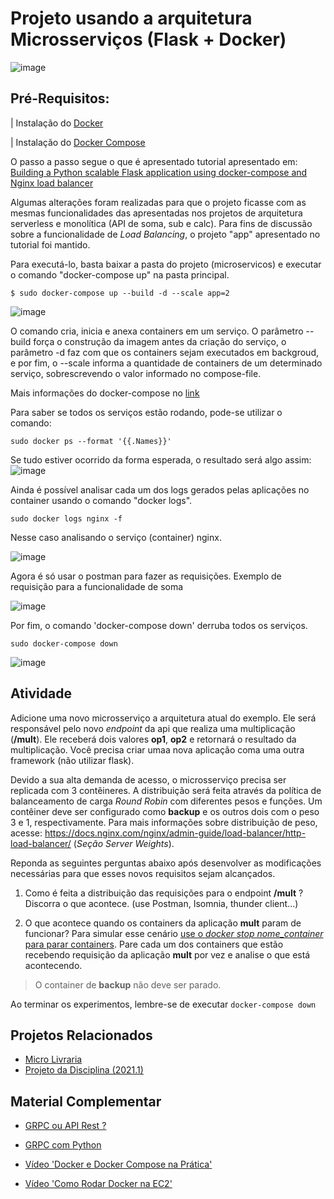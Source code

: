 # Projeto usando a arquitetura Microsserviços (Flask + Docker)

![image](https://user-images.githubusercontent.com/276077/116923013-77009f00-ac2c-11eb-859b-735835360d09.png)


## Pré-Requisitos: 
| Instalação do [Docker](https://docs.docker.com/engine/install)

| Instalação do [Docker Compose](https://docs.docker.com/compose/install/)


O passo a passo segue o que é apresentado tutorial apresentado em: [Building a Python scalable Flask application using docker-compose and Nginx load balancer
](https://www.linkedin.com/pulse/building-python-scalable-flask-application-using-nginx-itay-melamed/)

Algumas alterações foram realizadas para que o projeto ficasse com as mesmas funcionalidades das apresentadas nos projetos de arquitetura serverless e monolítica (API de soma, sub e calc). Para fins de discussão sobre a funcionalidade de *Load Balancing*, o projeto "app" apresentado no tutorial foi mantido.


Para executá-lo, basta baixar a pasta do projeto (microservicos) e executar o comando "docker-compose up" na pasta principal. 

```
$ sudo docker-compose up --build -d --scale app=2
```

![image](https://user-images.githubusercontent.com/276077/116919459-ab259100-ac27-11eb-8edb-5bd0f81f701e.png)

O comando cria, inicia e anexa containers em um serviço. O parâmetro --build força o construção da imagem antes da criação do serviço, o parâmetro -d faz com que os containers sejam executados em backgroud, e por fim, o --scale informa a quantidade de containers de um determinado serviço, sobrescrevendo o valor informado no compose-file.

Mais informações do docker-compose no [link](https://docs.docker.com/compose/reference/down/)

Para saber se todos os serviços estão rodando, pode-se utilizar o comando: 

```
sudo docker ps --format '{{.Names}}'
``` 

Se tudo estiver ocorrido da forma esperada, o resultado será algo assim: 
![image](https://user-images.githubusercontent.com/276077/116919942-6817ed80-ac28-11eb-8fc5-b9ee7b335b2c.png)

Ainda é possível analisar cada um dos logs gerados pelas aplicações no container usando o comando "docker logs". 

```
sudo docker logs nginx -f
```

Nesse caso analisando o serviço (container) nginx. 

![image](https://user-images.githubusercontent.com/276077/116920240-c2b14980-ac28-11eb-9150-b20f653ccb70.png)

Agora é só usar o postman para fazer as requisições. Exemplo de requisição para a funcionalidade de soma

![image](https://user-images.githubusercontent.com/276077/116920423-fdb37d00-ac28-11eb-8ad3-1517aaedeb52.png)

Por fim, o comando 'docker-compose down' derruba todos os serviços. 

```
sudo docker-compose down
```

![image](https://user-images.githubusercontent.com/276077/116920668-4f5c0780-ac29-11eb-8905-dadc80b5fe62.png)

## Atividade

Adicione uma novo microsserviço a arquitetura atual do exemplo. Ele será responsável pelo novo *endpoint* da api que realiza uma multiplicação (**/mult**). Ele receberá dois valores **op1**, **op2** e retornará o resultado da multiplicação. Você precisa criar umaa nova aplicação coma uma outra framework (não utilizar flask).

Devido a sua alta demanda de acesso, o microsserviço precisa ser replicada com 3 contêineres. A distribuição será feita através da política de balanceamento de carga *Round Robin* com diferentes pesos e funções. Um contêiner deve ser configurado como **backup** e os outros dois com o peso 3 e 1, respectivamente. Para mais informações sobre distribuição de peso, acesse: https://docs.nginx.com/nginx/admin-guide/load-balancer/http-load-balancer/ (*Seção Server Weights*).

Reponda as seguintes perguntas abaixo após desenvolver as modificações necessárias para que esses novos requisitos sejam alcançados. 

1. Como é feita a distribuição das requisições para o endpoint **/mult** ? Discorra o que acontece. (use Postman, Isomnia, thunder client...)

2. O que acontece quando os containers da aplicação **mult** param de funcionar? 
Para simular esse cenário [use o *docker stop nome_container* para parar containers](https://medium.com/xp-inc/principais-comandos-docker-f9b02e6944cd). Pare cada um dos containers que estão recebendo requisição da aplicação **mult** por vez e analise o que está acontecendo. 
> O container de **backup** não deve ser parado. 

Ao terminar os experimentos, lembre-se de executar ```docker-compose down```



## Projetos Relacionados

- [Micro Livraria](https://github.com/rodrigoclira/micro-livraria)
- [Projeto da Disciplina (2021.1)](https://github.com/rodrigoclira/microservice-WEB2)

##  Material Complementar

- [GRPC ou API Rest ?](https://cloud.google.com/blog/products/api-management/understanding-grpc-openapi-and-rest-and-when-to-use-them)

- [GRPC com Python](https://realpython.com/python-microservices-grpc)

- [Vídeo 'Docker e Docker Compose na Prática'](https://www.youtube.com/watch?v=YlYTnRRDRyM)

- [Vídeo 'Como Rodar Docker na EC2'](https://www.youtube.com/watch?v=TU3P1fYcTyc)
